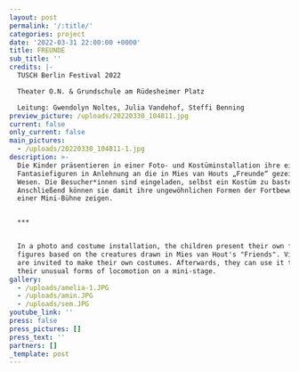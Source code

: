 ```yaml
---
layout: post
permalink: '/:title/'
categories: project
date: '2022-03-31 22:00:00 +0000'
title: FREUNDE
sub_title: ''
credits: |-
  TUSCH Berlin Festival 2022

  Theater O.N. & Grundschule am Rüdesheimer Platz 

  Leitung: Gwendolyn Noltes, Julia Vandehof, Steffi Benning
preview_picture: /uploads/20220330_104811.jpg
current: false
only_current: false
main_pictures:
  - /uploads/20220330_104811-1.jpg
description: >-
  Die Kinder präsentieren in einer Foto- und Kostüminstallation ihre eigenen
  Fantasiefiguren in Anlehnung an die in Mies van Houts „Freunde“ gezeichneten
  Wesen. Die Besucher*innen sind eingeladen, selbst ein Kostüm zu basteln.
  Anschließend können sie damit ihre ungewöhnlichen Formen der Fortbewegung auf
  einer Mini-Bühne zeigen.


  ***


  In a photo and costume installation, the children present their own fantasy
  figures based on the creatures drawn in Mies van Hout's "Friends". Visitors
  are invited to make their own costumes. Afterwards, they can use it to show
  their unusual forms of locomotion on a mini-stage.
gallery:
  - /uploads/amelia-1.JPG
  - /uploads/amin.JPG
  - /uploads/sem.JPG
youtube_link: ''
press: false
press_pictures: []
press_text: ''
partners: []
_template: post
---
```


